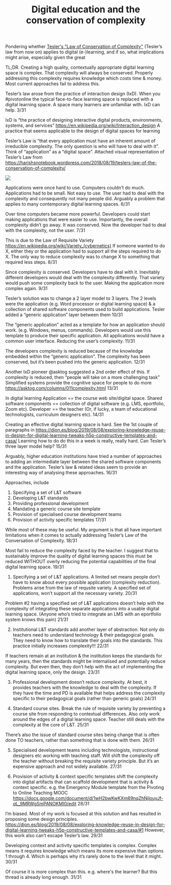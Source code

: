 ﻿---
title: Digital education and the conservation of complexity
---
Pondering whether [Tesler's "Law of Conservation of Complexity"](http://www.nomodes.com/Larry_Tesler_Consulting/Complexity_Law.html) (Tesler’s law from now on) applies to digital (e-)learning, and if so, what implications might arise, especially given the great 

TL;DR. Creating a high quality, contextually appropriate digital learning space is complex. That complexity will always be conserved. Properly addressing this complexity requires knowledge which costs time & money. Most current approaches fail to address this. 

Tesler’s law arose from the practice of interaction design (IxD). When you #pivotonline the typical face-to-face learning space is replaced with a digital learning space. A space many learners are unfamiliar with. IxD can help. 3/31

IxD is “the practice of designing interactive digital products, environments, systems, and services” https://en.wikipedia.org/wiki/Interaction_design A practice that seems applicable to the design of digital spaces for learning 

Tesler’s Law is “that every application must have an inherent amount of irreducible complexity. The only question is who will have to deal with it”. Think of “application” as a “digital space”. Attached visual representation of Tesler’s Law from https://harishsnotebook.wordpress.com/2018/08/19/teslers-law-of-the-conservation-of-complexity/ 

![](https://djon.es/assets/memex/share/blog/images/tesslers_law.png)

Applications were once hard to use. Computers couldn’t do much. Applications had to be small. Not easy to use. The user had to deal with the complexity and consequently not many people did. Arguably a problem that applies to many contemporary digital learning spaces. 6/31

Over time computers became more powerful. Developers could start making applications that were easier to use. Importantly, the overall complexity didn’t go away. It was conserved. Now the developer had to deal with the complexity, not the user. 7/31

This is due to the Law of Requisite Variety https://en.wikipedia.org/wiki/Variety_(cybernetics) If someone wanted to do X, either they or the application had to support all the steps required to do X. The only way to reduce complexity was to change X to something that required less steps. 8/31

Since complexity is conserved. Developers have to deal with it. Inevitably different developers would deal with the complexity differently. That variety would push some complexity back to the user. Making the application more complex again. 9/31

Tesler’s solution was to change a 2 layer model to 3 layers. The 2 levels were the application (e.g. Word processor or digital learning space) & a collection of shared software components used to build applications. Tesler added a “generic application” layer between them 10/31

The “generic application” acted as a template for how an application should work. (e.g. Windows, menus, commands). Developers would use this template to produce their specific application. All applications would have a common user interface. Reducing the user’s complexity. 11/31

The developers complexity is reduced because of the knowledge embedded within the “generic application”. The complexity has been conserved, but it’s been pushed into the generic application. 12/31

Another IxD pioneer @asktog suggested a 2nd order effect of this. If complexity is reduced, then “people will take on a more challenging task” Simplified systems provide the cognitive space for people to do more https://asktog.com/columns/011complexity.html  13/31

In digital learning Application == the course web site/digital space. Shared software components == collection of digital software (e.g. LMS, eportfolio, Zoom etc). Developer == the teacher (Or, if lucky, a team of educational technologists, curriculum designers etc). 14/31

Creating an effective digital learning space is hard. See the 1st couple of paragraphs in https://djon.es/blog/2019/08/08/exploring-knowledge-reuse-in-design-for-digital-learning-tweaks-h5p-constructive-templates-and-casa/  Learning how to do do this in a week is really, really hard. Can Tesler’s three layer model help? 15/31

Arguably, higher education institutions have tried a number of approaches to adding an intermediate layer between the shared software components and the application. Tesler’s law & related ideas seem to provide an interesting way of analysing these approaches. 16/31

Approaches, include
1. Specifying a set of L&T software
2. Developing L&T standards 
3. Providing professional development
4. Mandating a generic course site template
5. Provision of specialised course development teams
6. Provision of activity specific templates  17/31

While most of these may be useful. My argument is that all have important limitations when it comes to actually addressing Tesler’s Law of the Conversation of Complexity. 18/31

Most fail to reduce the complexity faced by the teacher. I suggest that to sustainably improve the quality of digital learning spaces this must be reduced WITHOUT overly reducing the potential capabilities of the final digital learning space. 19/31

1. Specifying a set of L&T applications. A limited set means people don’t have to know about every possible application (complexity reduction). Problems arise from the law of requsite variety. A specified set of applications, won’t support all the necessary variety. 20/31

Problem #2 having a specified set of L&T applications doesn’t help with the complexity of integrating these separate applications into a usable digital learning space. (Anyone who’s tried to integrate an LMS with an eportfolio system knows this pain) 21/31

2. Institutional L&T standards add another layer of abstraction. Not only do teachers need to understand technology & their pedagogical goals. They need to know how to translate their goals into the standards. This practice initially increases complexity!!! 22/31

If teachers remain at an institution & the institution keeps the standards for many years, then the standards might be internalised and potentially reduce complexity. But even then, they don’t help with the act of implementing the digital learning space, only the design. 23/31

3. Professional development doesn’t reduce complexity. At best, it provides teachers with the knowledge to deal with the complexity. If they have the time and PD is available that helps address the complexity specific to their pedagogical goals (rather than generic goals) 24/31

4. Standard course sites. Break the rule of requisite variety by preventing a course site from responding to contextual differences. Also only work around the edges of a digital learning space. Teacher still deals with the complexity at the core of L&T. 25/31

There’s also the issue of standard course sites being change that is often done TO teachers, rather than something that is done with them. 26/31

5. Specialised development teams including technologists, instructional designers etc working with teaching staff. Will shift the complexity off the teacher without breaking the requisite variety principle. But it’s an expensive approach and not widely available. 27/31

6. Provision of activity & context specific templates shift the complexity into digital artifacts that can scaffold development that is activity & context specific. e.g. the Emergency Module template from the Pivoting to Online Teaching MOOC https://docs.google.com/document/d/1wH2bwKwKXm69nqZhNjlouyJf-qL_9MRWgSmPANOKMI0/edit 28/31

I’m biased. Most of my work is focused at this solution and has resulted in proposing some design principles. https://djon.es/blog/2019/08/08/exploring-knowledge-reuse-in-design-for-digital-learning-tweaks-h5p-constructive-templates-and-casa/#1 However, this work also can’t escape Tesler’s law. 29/31

Developing context and activity specific templates is complex. Complex means it requires knowledge which means its more expensive than options 1 through 4. Which is perhaps why it’s rarely done to the level that it might. 30/31

Of course it is more complex than this. e.g. where's the learner? But this thread is already long enough. 31/31